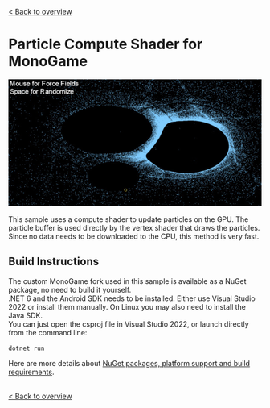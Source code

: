 [< Back to overview](https://github.com/cpt-max/MonoGame-Shader-Samples-Mobile/tree/overview)

# Particle Compute Shader for MonoGame

![Screenshots](https://github.com/cpt-max/MonoGame-Shader-Samples/blob/overview/Screenshots/ComputeParticles.jpg?raw=true)

This sample uses a compute shader to update particles on the GPU. 
The particle buffer is used directly by the vertex shader that draws the particles. Since no data needs to be downloaded to the CPU, this method is very fast.

## Build Instructions
The custom MonoGame fork used in this sample is available as a NuGet package, no need to build it yourself.<br>
.NET 6 and the Android SDK needs to be installed. Either use Visual Studio 2022 or install them manually. On Linux you may also need to install the Java SDK.<br>
You can just open the csproj file in Visual Studio 2022, or launch directly from the command line:
```
dotnet run
```

Here are more details about [NuGet packages, platform support and build requirements](https://github.com/cpt-max/Docs/blob/master/Build%20Requirements.md).
<br><br>

[< Back to overview](https://github.com/cpt-max/MonoGame-Shader-Samples-Mobile/tree/overview)




